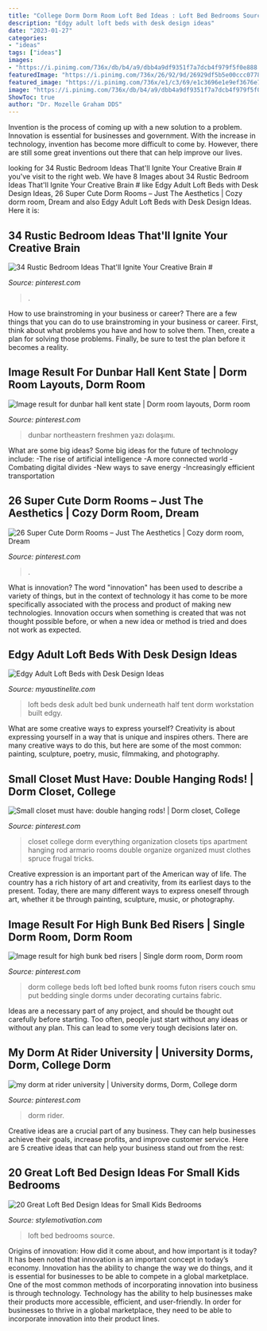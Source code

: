 ```yaml
---
title: "College Dorm Dorm Room Loft Bed Ideas : Loft Bed Bedrooms Source"
description: "Edgy adult loft beds with desk design ideas"
date: "2023-01-27"
categories:
- "ideas"
tags: ["ideas"]
images:
- "https://i.pinimg.com/736x/db/b4/a9/dbb4a9df9351f7a7dcb4f979f5f0e888.jpg"
featuredImage: "https://i.pinimg.com/736x/26/92/9d/26929df5b5e00ccc07786308db4a3aae.jpg"
featured_image: "https://i.pinimg.com/736x/e1/c3/69/e1c3696e1e9ef3676e70e10e6945d185--dorm-room-closet-college-closet.jpg"
image: "https://i.pinimg.com/736x/db/b4/a9/dbb4a9df9351f7a7dcb4f979f5f0e888.jpg"
ShowToc: true
author: "Dr. Mozelle Graham DDS"
---
```



Invention is the process of coming up with a new solution to a problem. Innovation is essential for businesses and government. With the increase in technology, invention has become more difficult to come by. However, there are still some great inventions out there that can help improve our lives.

	

		
looking for 34 Rustic Bedroom Ideas That&#039;ll Ignite Your Creative Brain # you've visit to the right web. We have 8 Images about 34 Rustic Bedroom Ideas That&#039;ll Ignite Your Creative Brain # like Edgy Adult Loft Beds with Desk Design Ideas, 26 Super Cute Dorm Rooms – Just The Aesthetics | Cozy dorm room, Dream and also Edgy Adult Loft Beds with Desk Design Ideas. Here it is:
		
    
## 34 Rustic Bedroom Ideas That&#039;ll Ignite Your Creative Brain #

<img loading=lazy src="https://i.pinimg.com/736x/c6/cf/8b/c6cf8b2a81cfa4e1e0e870e2bc5b2b65.jpg" onerror="this.onerror=null;this.src='https://tse4.mm.bing.net/th?id=OIP.64i-Tt5Yi2ZHrMfbdFLwqQHaJM&amp;pid=15.1';" alt="34 Rustic Bedroom Ideas That&#039;ll Ignite Your Creative Brain #">

_Source: pinterest.com_

>. 

	

How to use brainstroming in your business or career?
There are a few things that you can do to use brainstroming in your business or career. First, think about what problems you have and how to solve them. Then, create a plan for solving those problems. Finally, be sure to test the plan before it becomes a reality.

    
## Image Result For Dunbar Hall Kent State | Dorm Room Layouts, Dorm Room

<img loading=lazy src="https://i.pinimg.com/736x/db/b4/a9/dbb4a9df9351f7a7dcb4f979f5f0e888.jpg" onerror="this.onerror=null;this.src='https://tse3.mm.bing.net/th?id=OIP.RWPpPY5uw-EbVwsqe2WLuwHaFj&amp;pid=15.1';" alt="Image result for dunbar hall kent state | Dorm room layouts, Dorm room">

_Source: pinterest.com_

>dunbar northeastern freshmen yazı dolaşımı. 

	

What are some big ideas?
Some big ideas for the future of technology include: 
-The rise of artificial intelligence 
-A more connected world 
-Combating digital divides 
-New ways to save energy 
-Increasingly efficient transportation

    
## 26 Super Cute Dorm Rooms – Just The Aesthetics | Cozy Dorm Room, Dream

<img loading=lazy src="https://i.pinimg.com/736x/26/92/9d/26929df5b5e00ccc07786308db4a3aae.jpg" onerror="this.onerror=null;this.src='https://tse2.mm.bing.net/th?id=OIP.bJrLZqqKAu1XbUXxdYU6oQHaNK&amp;pid=15.1';" alt="26 Super Cute Dorm Rooms – Just The Aesthetics | Cozy dorm room, Dream">

_Source: pinterest.com_

>. 

	

What is innovation?
The word "innovation" has been used to describe a variety of things, but in the context of technology it has come to be more specifically associated with the process and product of making new technologies. Innovation occurs when something is created that was not thought possible before, or when a new idea or method is tried and does not work as expected.

    
## Edgy Adult Loft Beds With Desk Design Ideas

<img loading=lazy src="http://www.myaustinelite.com/wp-content/uploads/2015/06/half-tent-adult-loft-beds-with-desk.jpg?d07f32" onerror="this.onerror=null;this.src='https://tse2.mm.bing.net/th?id=OIP.If1cp1MbS8G8RSddS9unVAHaG5&amp;pid=15.1';" alt="Edgy Adult Loft Beds with Desk Design Ideas">

_Source: myaustinelite.com_

>loft beds desk adult bed bunk underneath half tent dorm workstation built edgy. 

	

What are some creative ways to express yourself?
Creativity is about expressing yourself in a way that is unique and inspires others. There are many creative ways to do this, but here are some of the most common: painting, sculpture, poetry, music, filmmaking, and photography.

    
## Small Closet Must Have: Double Hanging Rods! | Dorm Closet, College

<img loading=lazy src="https://i.pinimg.com/736x/e1/c3/69/e1c3696e1e9ef3676e70e10e6945d185--dorm-room-closet-college-closet.jpg" onerror="this.onerror=null;this.src='https://tse1.mm.bing.net/th?id=OIP.cq9pnw08cLjtqW07v2u5iwHaLI&amp;pid=15.1';" alt="Small closet must have: double hanging rods! | Dorm closet, College">

_Source: pinterest.com_

>closet college dorm everything organization closets tips apartment hanging rod armario rooms double organize organized must clothes spruce frugal tricks. 

	

Creative expression is an important part of the American way of life. The country has a rich history of art and creativity, from its earliest days to the present. Today, there are many different ways to express oneself through art, whether it be through painting, sculpture, music, or photography.

    
## Image Result For High Bunk Bed Risers | Single Dorm Room, Dorm Room

<img loading=lazy src="https://i.pinimg.com/736x/9b/c5/7c/9bc57c10c3b92dc3dfe323fcdb83c720.jpg" onerror="this.onerror=null;this.src='https://tse2.mm.bing.net/th?id=OIP.OpbBG6LDp2-rlzdsn_JO1AHaJ3&amp;pid=15.1';" alt="Image result for high bunk bed risers | Single dorm room, Dorm room">

_Source: pinterest.com_

>dorm college beds loft bed lofted bunk rooms futon risers couch smu put bedding single dorms under decorating curtains fabric. 

	

Ideas are a necessary part of any project, and should be thought out carefully before starting. Too often, people just start without any ideas or without any plan. This can lead to some very tough decisions later on.

    
## My Dorm At Rider University | University Dorms, Dorm, College Dorm

<img loading=lazy src="https://i.pinimg.com/736x/19/03/1f/19031f896ad4ea45e1d963abc9125a67--dorm-room-university.jpg" onerror="this.onerror=null;this.src='https://tse1.mm.bing.net/th?id=OIP.ETwW-L2RkcWQNX2QIjOx4AHaFl&amp;pid=15.1';" alt="my dorm at rider university | University dorms, Dorm, College dorm">

_Source: pinterest.com_

>dorm rider. 

	

Creative ideas are a crucial part of any business. They can help businesses achieve their goals, increase profits, and improve customer service. Here are 5 creative ideas that can help your business stand out from the rest:

    
## 20 Great Loft Bed Design Ideas For Small Kids Bedrooms

<img loading=lazy src="https://www.stylemotivation.com/wp-content/uploads/2014/01/20-Great-Loft-Bed-Design-Ideas-for-Small-Kids-Bedrooms-18-620x620.jpg" onerror="this.onerror=null;this.src='https://tse4.mm.bing.net/th?id=OIP.F6-rgZC4-aWHl4mkXTD--wHaHa&amp;pid=15.1';" alt="20 Great Loft Bed Design Ideas for Small Kids Bedrooms">

_Source: stylemotivation.com_

>loft bed bedrooms source. 

	

Origins of innovation: How did it come about, and how important is it today?
It has been noted that innovation is an important concept in today’s economy. Innovation has the ability to change the way we do things, and it is essential for businesses to be able to compete in a global marketplace. One of the most common methods of incorporating innovation into business is through technology. Technology has the ability to help businesses make their products more accessible, efficient, and user-friendly. In order for businesses to thrive in a global marketplace, they need to be able to incorporate innovation into their product lines.

